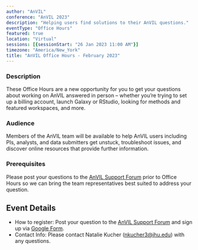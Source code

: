```yaml
---
author: "AnVIL"
conference: "AnVIL 2023"
description: "Helping users find solutions to their AnVIL questions."
eventType: "Office Hours"
featured: true
location: "Virtual"
sessions: [{sessionStart: "26 Jan 2023 11:00 AM"}]
timezone: "America/New_York"
title: "AnVIL Office Hours - February 2023"
---
```


<event-hero></event-hero>

### Description

These Office Hours are a new opportunity for you to get your questions about working on AnVIL answered in person –
whether you’re trying to set up a billing account, launch Galaxy or RStudio, looking for methods and featured
workspaces, and more.

### Audience
Members of the AnVIL team will be available to help AnVIL users including PIs, analysts, and data submitters get unstuck, troubleshoot issues, and discover online resources that provide further information.

### Prerequisites
Please post your questions to the [AnVIL Support Forum](https://help.anvilproject.org/t/anvil-office-hours-26jan2023-11-am-et/146) prior to Office Hours so we can bring the team representatives best suited to address your question.

## Event Details

- How to register: Post your question to the [AnVIL Support Forum](https://help.anvilproject.org/t/anvil-office-hours-26jan2023-11-am-et/146) and sign up via [Google Form](https://forms.gle/yYgdU5M6zKVk4zeK8).
- Contact Info: Please contact Natalie Kucher ([nkucher3@jhu.edu](mailto:nkucher3@jhu.edu)) with any questions.